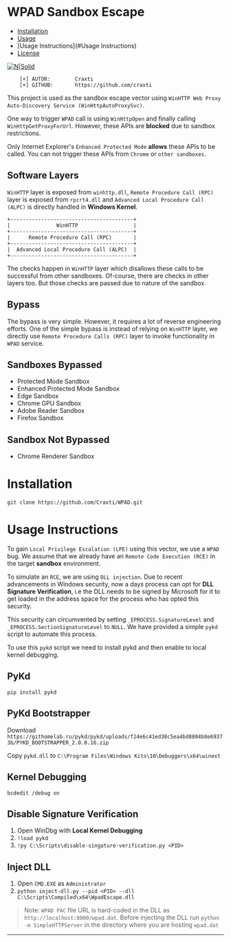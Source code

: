 WPAD Sandbox Escape
===================

- [Installation](#installation)
- [Usage](#usage)
- [Usage Instructions](#Usage Instructions)
- [License](#license)

[![N|Solid](https://cldup.com/dTxpPi9lDf.thumb.png)](https://nodesource.com/products/nsolid)

```
    [+] AUTOR:        Craxti
    [+] GITHUB:       https://github.com/craxti
```


This project is used as the sandbox escape vector using `WinHTTP Web Proxy Auto-Discovery Service (WinHttpAutoProxySvc)`.

One way to trigger `WPAD` call is using `WinHttpOpen` and finally calling `WinHttpGetProxyForUrl`. However, these APIs are **blocked** due to sandbox restrictions.

Only Internet Explorer's `Enhanced Protected Mode` **allows** these APIs to be called. You can not trigger these APIs from `Chrome` or `other sandboxes`.


Software Layers
---------------

`WinHTTP` layer is exposed from `winhttp.dll`, `Remote Procedure Call (RPC)` layer is exposed from `rpcrt4.dll` and  `Advanced Local Procedure Call (ALPC)` is directly handled in **Windows Kernel**.

```
+----------------------------------------+
|               WinHTTP                  |
+----------------------------------------+
|      Remote Procedure Call (RPC)       |
+----------------------------------------+
|  Advanced Local Procedure Call (ALPC)  |
+----------------------------------------+
```

The checks happen in `WinHTTP` layer which disallows these calls to be successful from other sandboxes. Of-course, there are checks in other layers too. But those checks are passed due to nature of the sandbox.


Bypass
------

The bypass is very simple. However, it requires a lot of reverse engineering efforts. One of the simple bypass is instead of relying on `WinHTTP` layer, we directly use `Remote Procedure Calls (RPC)` layer to invoke functionality in `WPAD` service.


Sandboxes Bypassed
------------------

* Protected Mode Sandbox
* Enhanced Protected Mode Sandbox
* Edge Sandbox
* Chrome GPU Sandbox
* Adobe Reader Sandbox
* Firefox Sandbox


Sandbox Not Bypassed
--------------------

* Chrome Renderer Sandbox


Installation
============

```git clone https://github.com/Craxti/WPAD.git```


Usage Instructions
==================

To gain `Local Privilege Escalation (LPE)` using this vector, we use a `WPAD` bug. We assume that we already have an `Remote Code Execution (RCE)` in the target **sandbox** environment.

To simulate an `RCE`, we are using `DLL injection`. Due to recent advancements in Windows security, now a days process can opt for **DLL Signature Verification**, i.e the DLL needs to be signed by Microsoft for it to get loaded in the address space for the process who has opted this security.

This security can circumvented by setting `_EPROCESS.SignatureLevel` and `_EPROCESS.SectionSignatureLevel` to `NULL`. We have provided a simple `pykd` script to automate this process.

To use this `pykd` script we need to install pykd and then enable to local kernel debugging.

PyKd
----

`pip install pykd`


PyKd Bootstrapper
-----------------

Download `https://githomelab.ru/pykd/pykd/uploads/f24e6c41ed38c5ea4bd8804b8e69373b/PYKD_BOOTSTRAPPER_2.0.0.16.zip`

Copy `pykd.dll` to `C:\Program Files\Windows Kits\10\Debuggers\x64\winext`


Kernel Debugging
----------------
`bcdedit /debug on`


Disable Signature Verification
------------------------------

1. Open WinDbg with **Local Kernel Debugging**
2. `!load pykd`
3. `!py C:\Scripts\disable-singature-verification.py <PID>`


Inject DLL
----------

1. Open `CMD.EXE` as `Administrator`
2. `python inject-dll.py --pid <PID> --dll C:\Scripts\Compiled\x64\WpadEscape.dll`


> Note: `WPAD PAC` file URL is hard-coded in the DLL as `http://localhost:8000/wpad.dat`. Before injecting the DLL run `python -m SimpleHTTPServer` in the directory where you are hosting `wpad.dat`


------------------------------------------------------------------------
